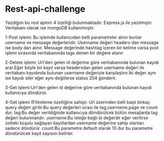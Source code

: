 # Rest-api-challenge

Yazdığım bu rest apinin 4 özelliği bulunmaktadır.
Express.js ile yazılmıştır.
Veritabanı olarak ise mongoDB kullanılmıştır.

1-Post işlemi:
Bu işlemde kullanıcıdan belli parametreler alınır bunlar username ve message değerleridir.
Username değeri headers dan message ise body dan alınır.
Message değerinde hashtag içeren bir kelime varsa post işlemi sırasında veritabanında tags denen bir değere atanır 

2-Delete işlemi:
Url'den gelen id değerine göre veritabanında bulunan kayıdı arar.Eğer böyle bir kayıt varsa headersdan gelen username değeri ile veritabanı kayıdında bulunan username değeriyle karşılaştırır.İki değer aynı ise kayıdı siler eğer aynı değillerse status 204 gönderir.


3-Get işlemi:Url'den gelen id değerine göre veritabanında bulunan kayıdı kullanıcıya döndürür.

4-Get işlemi (Filtreleme özelliğine sahip):
Url üzerinden belli başlı birkaç query değeri girilir.Bu query değerleri sırası ile tag,username,page ve count dur.
tag:Bu değer verildiğinde kullanıcıya döndürülcek bütün mesajlarda tag değeri bulunmalıdır.
username:Bu isteğe bağlı bi değerdir eğer verilirse  üstteki koşulu sağlayan kayıtlardan username değerine sahip olanları sadece döndürür.
count:Bu parametre default olarak 10 dur bu parametre döndürülcek kayıt sayısını belirler.
